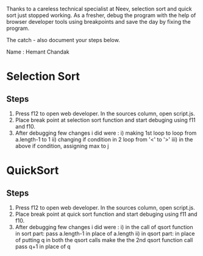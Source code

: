 Thanks to a careless technical specialist at Neev, selection sort and quick sort just stopped working.
As a fresher, debug the program with the help of browser developer tools using breakpoints and save the day by fixing the program.

The catch - also document your steps below. 

Name : Hemant Chandak 


Selection Sort
==============

## Steps

1. Press f12 to open web developer. In the sources column, open script.js.
2. Place break point at selection sort function and start debuging using f11 and   f10.
3. After debugging few changes i did were :
	i) making 1st loop to loop from a.length-1 to 1
	ii) changing if condition in 2 loop from '<' to '>'
	iii) in the above if condition, assigning max to j

QuickSort
=========

## Steps

1. Press f12 to open web developer. In the sources column, open script.js.
2. Place break point at quick sort function and start debuging using f11 and f10.
3. After debugging few changes i did were :
	i) in the call of qsort function in  sort part: pass a.length-1 in place of a.length 
	ii) in qsort part: in place of putting q in both the qsort calls make the the 2nd qsort function call pass q+1 in place of q
